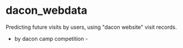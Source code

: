 # dacon_webdata
Predicting future visits by users, using "dacon website" visit records.
- by dacon camp competition -
